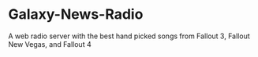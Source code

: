 # Galaxy-News-Radio
A web radio server with the best hand picked songs from Fallout 3, Fallout New Vegas, and Fallout 4
